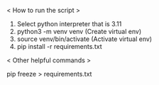 < How to run the script > 
1. Select python interpreter that is 3.11  
2. python3 -m venv venv (Create virtual env)
3. source venv/bin/activate (Activate virtual env)
4. pip install -r requirements.txt 

< Other helpful commands > 

pip freeze > requirements.txt
